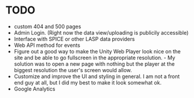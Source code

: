 TODO
====

* custom 404 and 500 pages
* Admin Login.  (Right now the data view/uploading is publicily accessible)
* Interface with SPICE or other LASP data providers
* Web API method for events
* Figure out a good way to make the Unity Web Player look nice on the site and be able to go fullscreen in the appropriate resolution. - My solution was to open a new page with nothing but the player at the biggest resolution the user's screen would allow.
* Customize and improve the UI and styling in general.  I am not a front end guy at all, but I did my best to make it look somewhat ok. 
* Google Analytics
